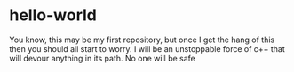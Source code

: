 # hello-world

You know, this may be my first repository, but once I get the hang of this then you should all start to worry. I will be an unstoppable force of c++ that will devour anything in its path. No one will be safe 
